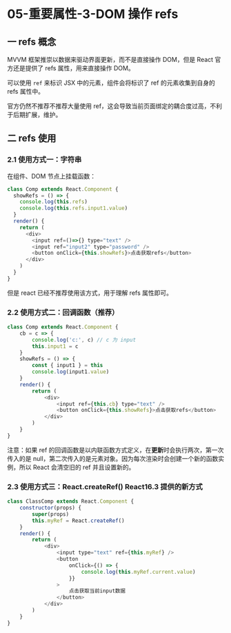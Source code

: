 # 05-重要属性-3-DOM 操作 refs

## 一 refs 概念

MVVM 框架推崇以数据来驱动界面更新，而不是直接操作 DOM，但是 React 官方还是提供了 refs 属性，用来直接操作 DOM。

可以使用 `ref` 来标识 JSX 中的元素，组件会将标识了 ref 的元素收集到自身的 refs 属性中。

官方仍然不推荐不推荐大量使用 ref，这会导致当前页面绑定的耦合度过高，不利于后期扩展，维护。

## 二 refs 使用

### 2.1 使用方式一：字符串

在组件、DOM 节点上挂载函数：

```js
class Comp extends React.Component {
  showRefs = () => {
    console.log(this.refs)
    console.log(this.refs.input1.value)
  }
  render() {
    return (
      <div>
        <input ref=()=>{} type="text" />
        <input ref="input2" type="password" />
        <button onClick={this.showRefs}>点击获取refs</button>
      </div>
    )
  }
}
```

但是 react 已经不推荐使用该方式，用于理解 refs 属性即可。

### 2.2 使用方式二：回调函数（推荐）

```js
class Comp extends React.Component {
    cb = c => {
        console.log('c:', c) // c 为 input
        this.input1 = c
    }
    showRefs = () => {
        const { input1 } = this
        console.log(input1.value)
    }
    render() {
        return (
            <div>
                <input ref={this.cb} type="text" />
                <button onClick={this.showRefs}>点击获取refs</button>
            </div>
        )
    }
}
```

注意：如果 ref 的回调函数是以内联函数方式定义，在**更新**时会执行两次，第一次传入的是 null，第二次传入的是元素对象。因为每次渲染时会创建一个新的函数实例，所以 React 会清空旧的 ref 并且设置新的。

### 2.3 使用方式三：React.createRef() React16.3 提供的新方式

```js
class ClassComp extends React.Component {
    constructor(props) {
        super(props)
        this.myRef = React.createRef()
    }
    render() {
        return (
            <div>
                <input type="text" ref={this.myRef} />
                <button
                    onClick={() => {
                        console.log(this.myRef.current.value)
                    }}
                >
                    点击获取当前input数据
                </button>
            </div>
        )
    }
}
```
